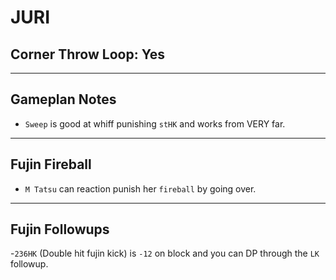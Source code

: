 # JURI
## Corner Throw Loop: Yes
___
## Gameplan Notes
- `Sweep` is good at whiff punishing `stHK` and works from VERY far.
___
## Fujin Fireball
- `M Tatsu` can reaction punish her `fireball` by going over.
___
## Fujin Followups
-`236HK` (Double hit fujin kick) is `-12` on block and you can DP through the `LK` followup.  
